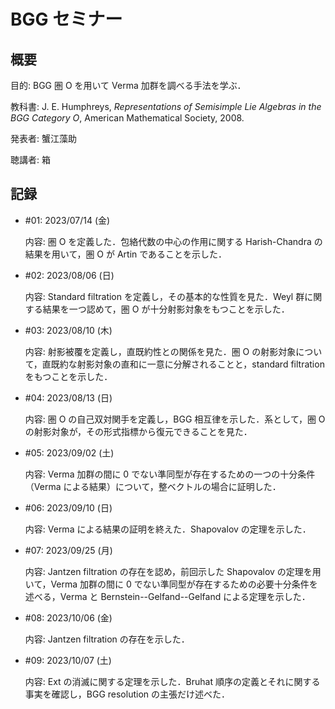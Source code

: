 # BGG セミナー

## 概要

目的: BGG 圏 O を用いて Verma 加群を調べる手法を学ぶ．

教科書: J. E. Humphreys, *Representations of Semisimple Lie Algebras in the BGG Category O*, American Mathematical Society, 2008.

発表者: 蟹江藻助

聴講者: 箱

## 記録

* \#01: 2023/07/14 (金)

  内容: 圏 O を定義した．包絡代数の中心の作用に関する Harish-Chandra の結果を用いて，圏 O が Artin であることを示した．

* \#02: 2023/08/06 (日)

  内容: Standard filtration を定義し，その基本的な性質を見た．Weyl 群に関する結果を一つ認めて，圏 O が十分射影対象をもつことを示した．

* \#03: 2023/08/10 (木)

  内容: 射影被覆を定義し，直既約性との関係を見た．圏 O の射影対象について，直既約な射影対象の直和に一意に分解されることと，standard filtration をもつことを示した．

* \#04: 2023/08/13 (日)

  内容: 圏 O の自己双対関手を定義し，BGG 相互律を示した．系として，圏 O の射影対象が，その形式指標から復元できることを見た．

* \#05: 2023/09/02 (土)

  内容: Verma 加群の間に 0 でない準同型が存在するための一つの十分条件（Verma による結果）について，整ベクトルの場合に証明した．

* \#06: 2023/09/10 (日)

  内容: Verma による結果の証明を終えた．Shapovalov の定理を示した．

* \#07: 2023/09/25 (月)

  内容: Jantzen filtration の存在を認め，前回示した Shapovalov の定理を用いて，Verma 加群の間に 0 でない準同型が存在するための必要十分条件を述べる，Verma と Bernstein--Gelfand--Gelfand による定理を示した．

* \#08: 2023/10/06 (金)

  内容: Jantzen filtration の存在を示した．

* \#09: 2023/10/07 (土)

  内容: Ext の消滅に関する定理を示した．Bruhat 順序の定義とそれに関する事実を確認し，BGG resolution の主張だけ述べた．
